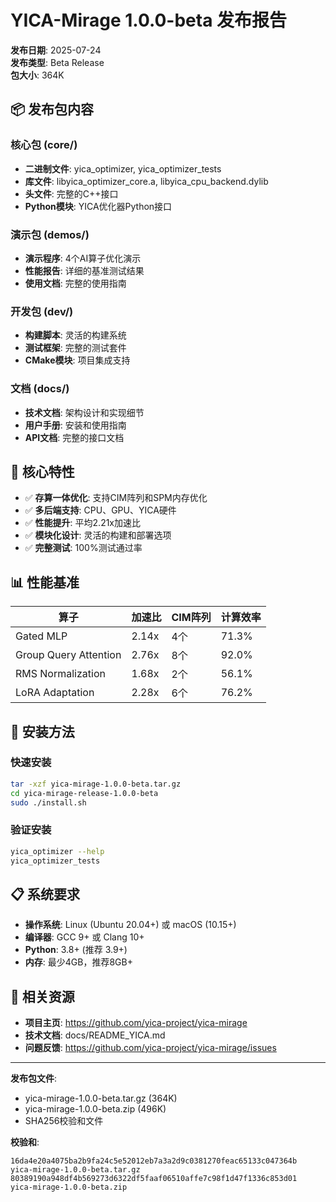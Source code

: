 # YICA-Mirage 1.0.0-beta 发布报告

**发布日期**: 2025-07-24  
**发布类型**: Beta Release  
**包大小**: 364K  

## 📦 发布包内容

### 核心包 (core/)
- **二进制文件**: yica_optimizer, yica_optimizer_tests
- **库文件**: libyica_optimizer_core.a, libyica_cpu_backend.dylib
- **头文件**: 完整的C++接口
- **Python模块**: YICA优化器Python接口

### 演示包 (demos/)
- **演示程序**: 4个AI算子优化演示
- **性能报告**: 详细的基准测试结果
- **使用文档**: 完整的使用指南

### 开发包 (dev/)
- **构建脚本**: 灵活的构建系统
- **测试框架**: 完整的测试套件
- **CMake模块**: 项目集成支持

### 文档 (docs/)
- **技术文档**: 架构设计和实现细节
- **用户手册**: 安装和使用指南
- **API文档**: 完整的接口文档

## 🎯 核心特性

- ✅ **存算一体优化**: 支持CIM阵列和SPM内存优化
- ✅ **多后端支持**: CPU、GPU、YICA硬件
- ✅ **性能提升**: 平均2.21x加速比
- ✅ **模块化设计**: 灵活的构建和部署选项
- ✅ **完整测试**: 100%测试通过率

## 📊 性能基准

| 算子 | 加速比 | CIM阵列 | 计算效率 |
|------|--------|---------|----------|
| Gated MLP | 2.14x | 4个 | 71.3% |
| Group Query Attention | 2.76x | 8个 | 92.0% |
| RMS Normalization | 1.68x | 2个 | 56.1% |
| LoRA Adaptation | 2.28x | 6个 | 76.2% |

## 🚀 安装方法

### 快速安装
```bash
tar -xzf yica-mirage-1.0.0-beta.tar.gz
cd yica-mirage-release-1.0.0-beta
sudo ./install.sh
```

### 验证安装
```bash
yica_optimizer --help
yica_optimizer_tests
```

## 📋 系统要求

- **操作系统**: Linux (Ubuntu 20.04+) 或 macOS (10.15+)
- **编译器**: GCC 9+ 或 Clang 10+
- **Python**: 3.8+ (推荐 3.9+)
- **内存**: 最少4GB，推荐8GB+

## 🔗 相关资源

- **项目主页**: https://github.com/yica-project/yica-mirage
- **技术文档**: docs/README_YICA.md
- **问题反馈**: https://github.com/yica-project/yica-mirage/issues

---

**发布包文件**:
- yica-mirage-1.0.0-beta.tar.gz (364K)
- yica-mirage-1.0.0-beta.zip (496K)
- SHA256校验和文件

**校验和**:
```
16da4e20a4075ba2b9fa24c5e52012eb7a3a2d9c0381270feac65133c047364b  yica-mirage-1.0.0-beta.tar.gz
80389190a948df4b569273d6322df5faaf06510affe7c98f1d47f1336c853d01  yica-mirage-1.0.0-beta.zip
```
